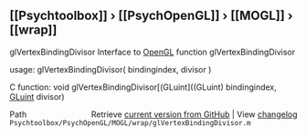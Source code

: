 ## [[Psychtoolbox]] &#8250; [[PsychOpenGL]] &#8250; [[MOGL]] &#8250; [[wrap]]

glVertexBindingDivisor  Interface to [OpenGL](OpenGL) function glVertexBindingDivisor  
  
usage:  glVertexBindingDivisor( bindingindex, divisor )  
  
C function:  void glVertexBindingDivisor[(GLuint]((GLuint) bindingindex, [GLuint](GLuint) divisor)  




<div class="code_header" style="text-align:right;">
  <span style="float:left;">Path&nbsp;&nbsp;</span> <span class="counter">Retrieve <a href=
  "https://raw.github.com/Psychtoolbox-3/Psychtoolbox-3/beta/Psychtoolbox/PsychOpenGL/MOGL/wrap/glVertexBindingDivisor.m">current version from GitHub</a> | View <a href=
  "https://github.com/Psychtoolbox-3/Psychtoolbox-3/commits/beta/Psychtoolbox/PsychOpenGL/MOGL/wrap/glVertexBindingDivisor.m">changelog</a></span>
</div>
<div class="code">
  <code>Psychtoolbox/PsychOpenGL/MOGL/wrap/glVertexBindingDivisor.m</code>
</div>


